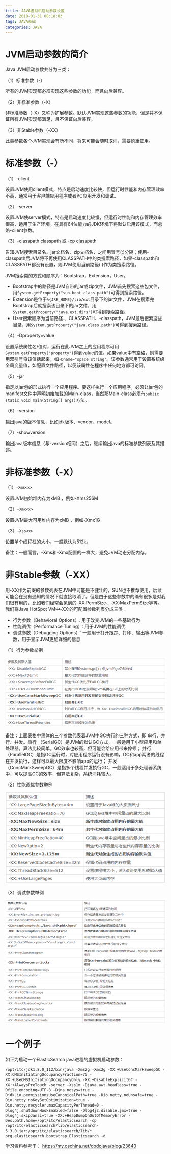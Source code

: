 ```yaml
---
title: JAVA虚拟机启动参数设置
date: 2018-01-31 00:18:03
tags: JAVA基础
categories: JAVA
---
```


# JVM启动参数的简介

Java JVM启动参数共分为三类：

（1）标准参数（-）

所有的JVM实现都必须实现这些参数的功能，而且向后兼容。

（2）非标准参数（-X）

非标准参数（-X）又称为扩展参数。默认JVM实现这些参数的功能，但是并不保证所有JVM实现都满足，且不保证向后兼容。

（3）非Stable参数（-XX）

此类参数各个JVM实现会有所不同，将来可能会随时取消，需要慎重使用。

# 标准参数（-）

（1）-client

设置JVM使用client模式，特点是启动速度比较快，但运行时性能和内存管理效率不高，通常用于客户端应用程序或者PC应用开发和调试。

（2）-server

设置JVM使server模式，特点是启动速度比较慢，但运行时性能和内存管理效率很高，适用于生产环境。在具有64位能力的JDK环境下将默认启用该模式，而忽略-client参数。

（3）-classpath classpath 或 -cp classpath

告知JVM搜索目录名、jar文档名、zip文档名，之间用冒号(:)分隔；使用-classpath后JVM将不再使用CLASSPATH中的类搜索路径，如果-classpath和CLASSPATH都没有设置，则JVM使用当前路径(.)作为类搜索路径。

JVM搜索类的方式和顺序为：Bootstrap，Extension，User。

- Bootstrap中的路径是JVM自带的jar或zip文件，JVM首先搜索这些包文件，用`System.getProperty("sun.boot.class.path")`可得到搜索路径。
- Extension是位于`%{JRE_HOME}/lib/ext`目录下的jar文件，JVM在搜索完Bootstrap后就搜索该目录下的jar文件，用`System.getProperty("java.ext.dirs")`可得到搜索路径。
- User搜索顺序为当前路径.、CLASSPATH、-classpath，JVM最后搜索这些目录，用`System.getProperty("java.class.path")`可得到搜索路径。

（4）-Dproperty=value

设置系统属性名/值对，运行在此JVM之上的应用程序可用`System.getProperty("property")`得到value的值。如果value中有空格，则需要用双引号将该值括起来，如`-Dname="space string"`。该参数通常用于设置系统级全局变量值，如配置文件路径，以便该属性在程序中任何地方都可访问。

（5）-jar

指定以jar包的形式执行一个应用程序。要这样执行一个应用程序，必须让jar包的manifest文件中声明初始加载的Main-class，当然那Main-class必须有`public static void main(String[] args)`方法。

（6）-version

输出java的版本信息，比如jdk版本、vendor、model。

（7）-showversion

输出java版本信息（与-version相同）之后，继续输出java的标准参数列表及其描述。

# 非标准参数（-X）

（1）`-Xms<x>`

设置JVM初始堆内存为xMB ，例如-Xms256M

（2）`-Xmx<x>`

设置JVM最大可用堆内存为xMB ，例如-Xmx1G

（3）`-Xss<x>`

设置单个线程栈的大小，一般默认为512k。

备注：一般而言，-Xms和-Xmx配置的一样大，避免JVM动态分配内存。

# 非Stable参数（-XX）

用-XX作为前缀的参数列表在JVM中可能是不健壮的，SUN也不推荐使用，后续可能会在没有通知的情况下就直接取消了。但是由于这些参数中的确有很多是对我们很有用的，比如我们经常会见到的-XX:PermSize、-XX:MaxPermSize等等。我们将Java HotSpot VM中-XX:的可配置参数列表分成三类：

- 行为参数（Behavioral Options）：用于改变JVM的一些基础行为
- 性能调优（Performance Tuning）：用于JVM的性能调优
- 调试参数（Debugging Options）：一般用于打开跟踪、打印、输出等JVM参数，用于显示JVM更加详细的信息

（1）行为参数举例

![](/images/java_jvm_1_1.png)

备注：上面表格中黑体的三个参数代表着JVM中GC执行的三种方式，即 串行、并行、并发。串行 （SerialGC）是JVM的默认GC方式，一般适用于小型应用和单处理器，算法比较简单，GC效率也较高，但可能会给应用带来停顿； 并行 （ParallelGC）是指GC运行时，对应用程序运行没有影响，GC和app两者的线程在并发执行，这样可以最大限度不影响app的运行； 并发 （ConcMarkSweepGC）是指多个线程并发执行GC，一般适用于多处理器系统中，可以提高GC的效率，但算法复杂，系统消耗较大。

（2）性能调优参数举例

![](/images/java_jvm_1_2.png)

（3）调试参数举例

![](/images/java_jvm_1_3.png)

# 一个例子

如下为启动一个ElasticSearch java进程的虚拟机启动参数：

```
/opt/itc/jdk1.8.0_112/bin/java -Xms2g -Xmx2g -XX:+UseConcMarkSweepGC -XX:CMSInitiatingOccupancyFraction=75 -XX:+UseCMSInitiatingOccupancyOnly -XX:+DisableExplicitGC -XX:+AlwaysPreTouch -server -Xss1m -Djava.awt.headless=true -Dfile.encoding=UTF-8 -Djna.nosys=true -Djdk.io.permissionsUseCanonicalPath=true -Dio.netty.noUnsafe=true -Dio.netty.noKeySetOptimization=true -Dio.netty.recycler.maxCapacityPerThread=0 -Dlog4j.shutdownHookEnabled=false -Dlog4j2.disable.jmx=true -Dlog4j.skipJansi=true -XX:+HeapDumpOnOutOfMemoryError -Des.path.home=/opt/itc/elasticsearch -cp /opt/itc/elasticsearch/lib/elasticsearch-5.3.0.jar:/opt/itc/elasticsearch/lib/* org.elasticsearch.bootstrap.Elasticsearch -d
```


学习资料参考于：
https://my.oschina.net/dodojava/blog/23640